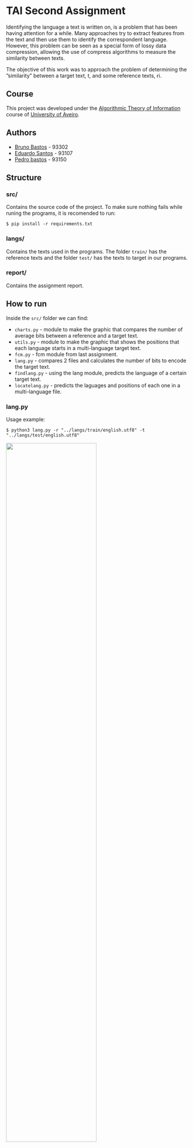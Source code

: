 # TAI Second Assignment

Identifying the language a text is written on, is a problem that has been having attention for a while. Many approaches try to extract features from the text and then use them to identify the correspondent language. However, this problem can be seen as a special form of lossy data compression, allowing the use of compress algorithms to measure the similarity between texts.

The objective of this work was to approach the problem of determining the ”similarity” between a target text, t, and some reference texts, ri.

## Course
This project was developed under the [Algorithmic Theory of Information](https://www.ua.pt/en/uc/13643) course of [University of Aveiro](https://www.ua.pt/).

## Authors

* [Bruno Bastos](https://github.com/BrunosBastos) - 93302
* [Eduardo Santos](https://github.com/eduardosantoshf) - 93107
* [Pedro bastos](https://github.com/bastos-01) - 93150

## Structure

### src/ 

Contains the source code of the project. To make sure nothing fails while runing the programs, it is recomended to run:

	$ pip install -r requirements.txt
	
### langs/

Contains the texts used in the programs. The folder `train/` has the reference texts and the folder `test/` has the texts to target in our programs.

### report/

Contains the assignment report.

## How to run

Inside the `src/` folder we can find:

* `charts.py` - module to make the graphic that compares the number of average bits between a reference and a target text.
* `utils.py` - module to make the graphic that shows the positions that each language starts in a multi-language target text.
* `fcm.py` - fcm module from last assignment.
* `lang.py` - compares 2 files and calculates the number of bits to encode the target text.
* `findlang.py` - using the lang module, predicts the language of a certain target text.
* `locatelang.py` - predicts the laguages and positions of each one in a multi-language file.


### lang.py

Usage example:
	
	$ python3 lang.py -r "../langs/train/english.utf8" -t "../langs/test/english.utf8"

<img src="img/lang.png"  width="70%">

Besides the reference and target text, you can also change the `alpha` and `k` parameters.


### findlang.py

Usage example:
	
	$ python3 findlang.py -r "../langs/train/" -t "../langs/test/english.utf8"

<img src="img/findlang.png"  width="70%">

The reference option is required. Besides that, you can change the target text and the `alpha` and `k` parameters.


### locatelang.py

Usage example:
	
	$ python3 locatelang.py -r "../langs/train/" -t "../langs/test/test.txt" -w 3 -o 2 3 4

<img src="img/locatelang.png"  width="100%">

Reference and target options are required. You can also change the `orders` (k values), `alpha`, `threshold` (can be either 'mean', 'max', 'entropy' or a float value), `window size` and `noise reduction`. `show_langs` is an optional parameter to plot the graphic. 





